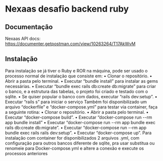 # Nexaas desafio backend ruby

## Documentação

Nexaas API docs: https://documenter.getpostman.com/view/10263264/T17AkWvM

## Instalação

Para instalação se já tiver o Ruby e ROR na máquina, pode ser usado o processo normal de instalação que consiste em:
•	Clonar o repositório.
•	Abrir a pasta pelo terminal.
•	Executar “bundle install” para instalar as gems necessárias.
•	Executar “bundle exec rails db:create db:migrate” para criar o banco, e a estrutura das tabelas, o projeto foi criado e testado com o sqlite.
•	Se quiser popular o banco com dados, executar “rails dev:setup”.
•	Executar “rails s” para iniciar o serviço
Também foi disponibilizado um arquivo “dockerfile” e “docker-compose.yml” para testar via container, faça a seguinte rotina:
•	Clonar o repositório.
•	Abrir a pasta pelo terminal.
•	Executar “docker-compose build”.
•	Executar “docker-compose run --rm app bundle install”
•	Executar “docker-compose run --rm app bundle exec rails db:create db:migrate”.
•	Executar “docker-compose run --rm app bundle exec rails rails dev:setup”.
•	Executar “docker-compose up”.
Para instalação com container for disponibilizados 2 arquivos .yml, com configuração para outros bancos diferente de sqlite, pra usar substitua ou renomeie para Docker-compose.yml e altere a conexão e execute os processos anteriores
 



